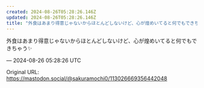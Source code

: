 ```yaml
---
created: 2024-08-26T05:28:26.146Z
updated: 2024-08-26T05:28:26.146Z
title: "外食はあまり得意じゃないからほとんどしないけど、心が煌めいてると何でもできちゃう[...]"
---
```


<p>外食はあまり得意じゃないからほとんどしないけど、心が煌めいてると何でもできちゃう✨️</p>

&mdash; 2024-08-26 05:28:26 UTC

Original URL: https://mastodon.social/@sakuramochi0/113026669356442048
